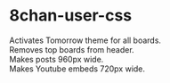 # 8chan-user-css
Activates Tomorrow theme for all boards.  
Removes top boards from header.  
Makes posts 960px wide.  
Makes Youtube embeds 720px wide.  
